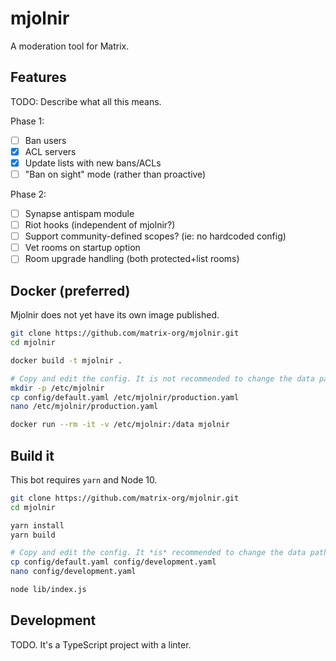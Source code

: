 # mjolnir

A moderation tool for Matrix.

## Features

TODO: Describe what all this means.

Phase 1:
* [ ] Ban users
* [x] ACL servers
* [x] Update lists with new bans/ACLs
* [ ] "Ban on sight" mode (rather than proactive)

Phase 2:
* [ ] Synapse antispam module
* [ ] Riot hooks (independent of mjolnir?)
* [ ] Support community-defined scopes? (ie: no hardcoded config)
* [ ] Vet rooms on startup option
* [ ] Room upgrade handling (both protected+list rooms)

## Docker (preferred)

Mjolnir does not yet have its own image published.

```bash
git clone https://github.com/matrix-org/mjolnir.git
cd mjolnir

docker build -t mjolnir .

# Copy and edit the config. It is not recommended to change the data path.
mkdir -p /etc/mjolnir
cp config/default.yaml /etc/mjolnir/production.yaml
nano /etc/mjolnir/production.yaml

docker run --rm -it -v /etc/mjolnir:/data mjolnir
```

## Build it

This bot requires `yarn` and Node 10.

```bash
git clone https://github.com/matrix-org/mjolnir.git
cd mjolnir

yarn install
yarn build

# Copy and edit the config. It *is* recommended to change the data path.
cp config/default.yaml config/development.yaml
nano config/development.yaml

node lib/index.js
```

## Development

TODO. It's a TypeScript project with a linter.
